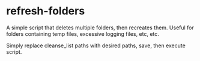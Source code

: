 # refresh-folders

A simple script that deletes multiple folders, then recreates them. Useful for folders containing temp files, excessive logging files,
etc, etc.

Simply replace cleanse_list paths with desired paths, save, then execute script.
